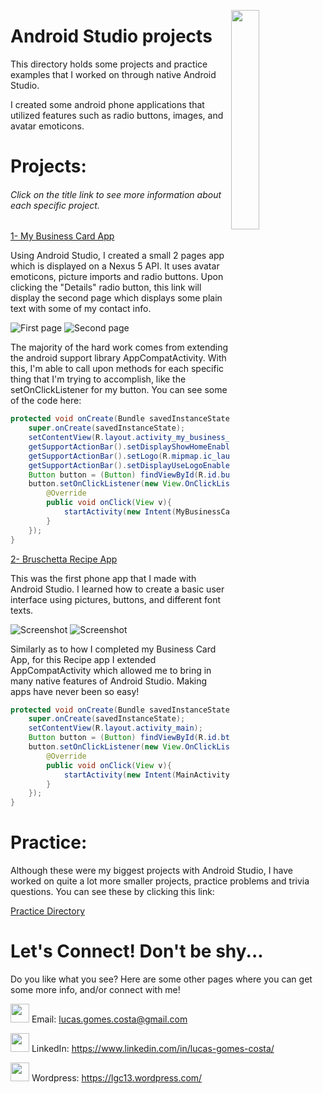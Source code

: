 <!-- Technology logo picture and title -->
<img src="img/android_studio_logo.jpg" width= 30% length= 30% align="right"><h1>Android Studio projects</h1>

<!-- Technology welcome message -->
This directory holds some projects and practice examples that I worked on through native Android Studio.

I created some android phone applications that utilized features such as radio buttons, images, and avatar emoticons.

# Projects:

<h6>Click on the title link to see more information about each specific project.</h6>

[1- My Business Card App](https://github.com/lgc13/LucasCosta_portfolio/tree/master/android_studio/MyBusinessCard_app_project)

<!-- My Business Card app BIO -->
Using Android Studio, I created a small 2 pages app which is displayed on a Nexus 5 API. It uses avatar emoticons, picture imports and radio buttons. Upon clicking the "Details" radio button, this link will display the second page which displays some plain text with some of my contact info.

![First page](MyBusinessCard_app_project/img/my_app.png)
![Second page](MyBusinessCard_app_project/img/my_app2.png)

<!-- Code explanation -->
The majority of the hard work comes from extending the android support library AppCompatActivity. With this, I'm able to call upon methods for each specific thing that I'm trying to accomplish, like the setOnClickListener for my button. You can see some of the code here:

<!-- Code snippet -->
```java
protected void onCreate(Bundle savedInstanceState) {
    super.onCreate(savedInstanceState);
    setContentView(R.layout.activity_my_business_card);
    getSupportActionBar().setDisplayShowHomeEnabled(true);
    getSupportActionBar().setLogo(R.mipmap.ic_launcher);
    getSupportActionBar().setDisplayUseLogoEnabled(true);
    Button button = (Button) findViewById(R.id.button);
    button.setOnClickListener(new View.OnClickListener(){
        @Override
        public void onClick(View v){
            startActivity(new Intent(MyBusinessCard.this, Details.class));
        }
    });
}
```

[2- Bruschetta Recipe App](https://github.com/lgc13/LucasCosta_portfolio/tree/master/android_studio/Recipe_app_project)

<!-- Bruschetta Recipe app BIO -->
This was the first phone app that I made with Android Studio. I learned how to create a basic user interface using pictures, buttons, and different font texts.

![Screenshot](Recipe_app_project/img/user1.png)
![Screenshot](Recipe_app_project/img/user2.png)

<!-- Code explanation -->
Similarly as to how I completed my Business Card App, for this Recipe app I extended AppCompatActivity which allowed me to bring in many native features of Android Studio. Making apps have never been so easy!

```java
protected void onCreate(Bundle savedInstanceState) {
    super.onCreate(savedInstanceState);
    setContentView(R.layout.activity_main);
    Button button = (Button) findViewById(R.id.btnRecipe);
    button.setOnClickListener(new View.OnClickListener(){
        @Override
        public void onClick(View v){
            startActivity(new Intent(MainActivity.this, Recipe.class));
        }
    });
}
```

# Practice:

Although these were my biggest projects with Android Studio, I have worked on quite a lot more smaller projects, practice problems and trivia questions. You can see these by clicking this link:

[Practice Directory](https://github.com/lgc13/LucasCosta_portfolio/tree/master/android_studio/practice)

<!-- Contact info -->
# Let's Connect! Don't be shy...

Do you like what you see? Here are some other pages where you can get some more info, and/or connect with me!

<a href="mailto:lucas.gomes.costa@gmail.com"><img src="/img/gmail_favicon.png" height="30px" width="30px"></a> Email: lucas.gomes.costa@gmail.com

<a href="https://www.linkedin.com/in/lucas-gomes-costa/"> <img src="/img/linkedin_favicon.png" height="30px" width="30px"></a> LinkedIn: <a href="https://www.linkedin.com/in/lucas-gomes-costa/">  https://www.linkedin.com/in/lucas-gomes-costa/ </a>

<a href="https://lgc13.wordpress.com/"><img src="/img/wordpress_favicon.png" height="30px" width="30px"></a> Wordpress: <a href="https://lgc13.wordpress.com/">  https://lgc13.wordpress.com/ </a>
